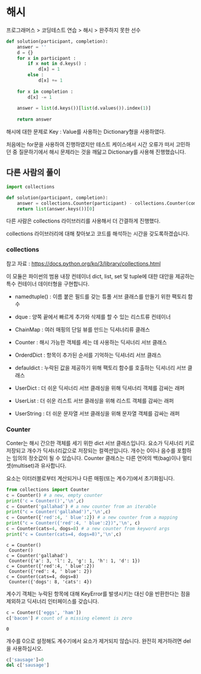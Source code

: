 # 해시

프로그래머스 > 코딩테스트 연습 > 해시 > 완주하지 못한 선수


```python
def solution(participant, completion):
    answer = ''
    d = {}
    for x in participant :
        if x not in d.keys() :
            d[x] = 1
        else :
            d[x] += 1
            
    for x in completion :
        d[x] -= 1
    
    answer = list(d.keys())[list(d.values()).index(1)]
    
    return answer
```

해시에 대한 문제로 Key : Value를 사용하는 Dictionary형을 사용하였다.

처음에는 for문을 사용하여 진행하였지만 테스트 케이스에서 시간 오류가 떠서 고민하던 중 질문하기에서 해시 문제라는 것을 깨닮고 Dictionary를 사용해 진행했습니다.

## 다른 사람의 풀이


```python
import collections

def solution(participant, completion):
    answer = collections.Counter(participant) - collections.Counter(completion)
    return list(answer.keys())[0]
```

다른 사람은 collections 라이브러리를 사용해서 더 간결하게 진행했다.

collections 라이브러리에 대해 찾아보고 코드를 해석하는 시간을 갖도록하겠습니다.

### collections

참고 자료 : https://docs.python.org/ko/3/library/collections.html

이 모듈은 파이썬의 범용 내장 컨테이너 dict, list, set 및 tuple에 대한 대안을 제공하는 특수 컨테이너 데이터형을 구현합니다.

* namedtuple() : 이름 붙은 필드를 갖는 튜풀 서브 클래스를 만들기 위한 팩토리 함수

* dque : 양쪽 끝에서 빠르게 추가와 삭제를 할 수 있는 리스트류 컨테이너

* ChainMap : 여러 매핑의 단일 뷰를 만드는 딕셔너리류 클래스

* Counter : 해시 가능한 객체를 세는 데 사용하는 딕셔너리 서브 클래스

* OrderdDict : 항목이 추가된 순서를 기억하는 딕셔너리 서브 클래스

* defauldict : 누락된 값을 제공하기 위해 팩토리 함수를 호출하는 딕셔너리 서브 클래스

* UserDict : 더 쉬운 딕셔너리 서브 클래싱을 위해 딕셔너리 객체를 감싸는 래퍼

* UserList : 더 쉬운 리스트 서브 클래싱을 위해 리스트 객체를 감싸는 래퍼

* UserString : 더 쉬운 문자열 서브 클래싱을 위해 문자열 객체를 감싸는 래퍼

### Counter

Conter는 해시 간으한 객체를 세기 위한 dict 서브 클래스입니다. 요소가 딕셔너리 키로 저장되고 개수가 딕셔너리값으로 저장되는 컬렉션입니다. 개수는 0이나 음수를 포함하는 임의의 정숫값이 될 수 있습니다. Counter 클래스는 다른 언어의 백(bag)이나 멀티 셋(multiset)과 유사합니다.

요소는 이터러블로부터 계산되거나 다른 매핑(또는 계수기)에서 초기화됩니다.


```python
from collections import Counter
c = Counter() # a new, empty counter
print('c = Counter()','\n',c)
c = Counter('gallahad') # a new counter from an iterable
print("c = Counter('gallahad')",'\n',c)
c = Counter({'red':4, ' blue':2}) # a new counter from a mapping
print("c = Counter({'red':4, ' blue':2})",'\n', c)
c = Counter(cats=4, dogs=8) # a new counter from keyword args
print("c = Counter(cats=4, dogs=8)",'\n',c)
```

    c = Counter() 
     Counter()
    c = Counter('gallahad') 
     Counter({'a': 3, 'l': 2, 'g': 1, 'h': 1, 'd': 1})
    c = Counter({'red':4, ' blue':2}) 
     Counter({'red': 4, ' blue': 2})
    c = Counter(cats=4, dogs=8) 
     Counter({'dogs': 8, 'cats': 4})
    

계수기 객체는 누락된 항목에 대해 KeyError를 발생시키는 대신 0을 반환한다는 점을 제외하고 딕셔너리 인터페이스를 갖습니다.


```python
c = Counter(['eggs', 'ham'])
c['bacon'] # count of a missing element is zero
```




    0



개수를 0으로 설정해도 계수기에서 요소가 제거되지 않습니다. 완전히 제거하려면 del을 사용하십시오.


```python
c['sausage']=0
del c['sausage']
```
